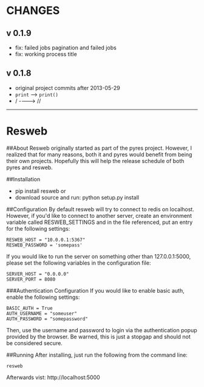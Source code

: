 CHANGES
=====
## v 0.1.9
* fix: failed jobs pagination and failed jobs
* fix: working process title
## v 0.1.8
* original project commits after 2013-05-29
* `print` --> `print()`
* / ----> //

***

Resweb
======
##About
Resweb originally started as part of the pyres project. However, I realized that for many reasons, both it and pyres would benefit 
from being their own projects. Hopefully this will help the release schedule of both pyres and resweb.

##Installation
* pip install resweb
or
* download source and run: python setup.py install

##Configuration
By default resweb will try to connect to redis on localhost. However, if you'd like to connect to another server, create an environment variable called RESWEB_SETTINGS and in the file referenced, put an entry for the following settings:

	RESWEB_HOST = "10.0.0.1:5367"
	RESWEB_PASSWORD = 'somepass'

If you would like to run the server on something other than 127.0.0.1:5000, please set the following variables in the configuration file:

    SERVER_HOST = "0.0.0.0"
    SERVER_PORT = 8080

###Authentication Configuration
If you would like to enable basic auth, enable the following settings:

	BASIC_AUTH = True
	AUTH_USERNAME = "someuser"
	AUTH_PASSWORD = "somepassword"
	
Then, use the username and password to login via the authentication popup provided by the browser. Be warned, this is just a stopgap and should not be considered secure.

##Running
After installing, just run the following from the command line:

	resweb 

Afterwards vist: http://localhost:5000

